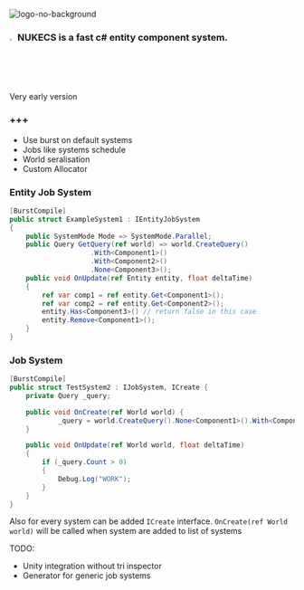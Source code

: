 
![logo-no-background](https://github.com/AlexWargon/Nukecs/assets/37613162/827d5e54-82ff-45d5-af2f-bac06fabc2ec)

### <img src="https://github.com/AlexWargon/Nukecs/assets/37613162/553b8223-c304-4429-8def-96e2830d5ca7" width=2% height=2%> NUKECS is a fast c# entity component system.

Very early version
### +++

- Use burst on default systems
- Jobs like systems schedule
- World seralisation
- Custom Allocator

### Entity Job System
```cs
[BurstCompile]
public struct ExampleSystem1 : IEntityJobSystem
{
	public SystemMode Mode => SystemMode.Parallel;
	public Query GetQuery(ref world) => world.CreateQuery()
					.With<Component1>()
					.With<Component2>()
					.None<Component3>();
 	public void OnUpdate(ref Entity entity, float deltaTime)
	{
 		ref var comp1 = ref entity.Get<Component1>();
		ref var comp2 = ref entity.Get<Component2>();
		entity.Has<Component3>() // return false in this case
		entity.Remove<Component1>();
 	}
}
```
### Job System
```cs
[BurstCompile]
public struct TestSystem2 : IJobSystem, ICreate {
	private Query _query;

	public void OnCreate(ref World world) {
	        _query = world.CreateQuery().None<Component1>().With<Component2>();
	}

	public void OnUpdate(ref World world, float deltaTime)
	{
		if (_query.Count > 0) 
		{
			Debug.Log("WORK");
		}
	}
}
```

Also for every system can be added ```ICreate``` interface. ```OnCreate(ref World world)``` will be called when system are added to list of systems


TODO:
- Unity integration without tri inspector
- Generator for generic job systems
